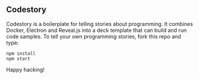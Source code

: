 ## Codestory

Codestory is a boilerplate for telling stories about programming. It combines Docker, Electron and Reveal.js into a deck template that can build and run code samples. To tell your own programming stories, fork this repo and type:

    npm install
    npm start

Happy hacking!
